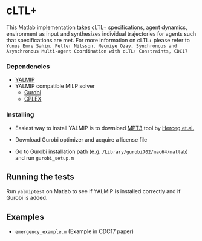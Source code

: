 # cLTL+

This Matlab implementation takes cLTL+ specifications, agent dynamics, environment as input and synthesizes individual trajectories for agents such that specifications are met.
For more information on cLTL+ please refer to
```Yunus Emre Sahin, Petter Nilsson, Necmiye Ozay, Synchronous and Asynchronous Multi-agent Coordination with cLTL+ Constraints, CDC17 ```

### Dependencies

* [YALMIP](https://yalmip.github.io/)
* YALMIP compatible MILP solver
  * [Gurobi](http://www.gurobi.com/)
  * [CPLEX](https://www-01.ibm.com/software/commerce/optimization/cplex-optimizer/)

### Installing

* Easiest way to install YALMIP is to download [MPT3](http://control.ee.ethz.ch/~mpt/3/Main/Installation?action=download&upname=install_mpt3.m) tool by [Herceg et.al.](http://control.ee.ethz.ch/~mpt)

* Download Gurobi optimizer and acquire a license file

* Go to Gurobi installation path (e.g. ```/Library/gurobi702/mac64/matlab```) and run ```gurobi_setup.m```


## Running the tests

Run ```yalmiptest``` on Matlab to see if YALMIP is installed correctly and if Gurobi is added.

## Examples

* ```emergency_example.m``` (Example in CDC17 paper)
